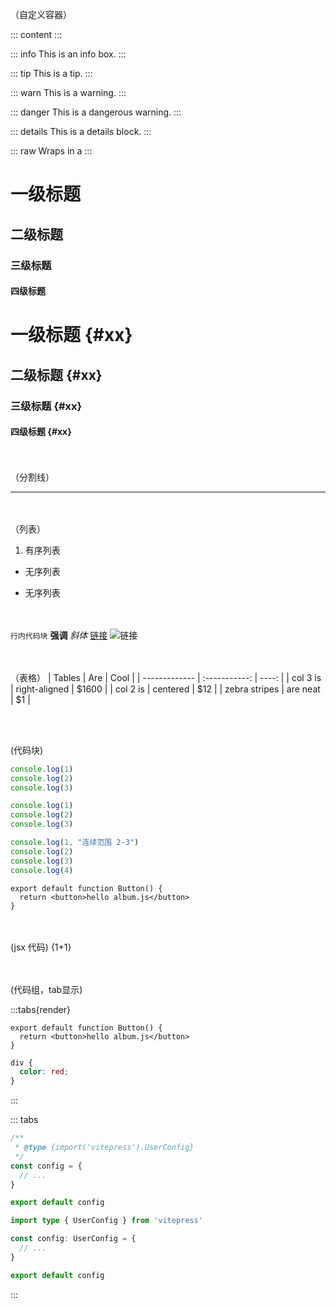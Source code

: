 
（自定义容器）

:::
content
:::

::: info
This is an info box.
:::

::: tip
This is a tip.
:::

::: warn
This is a warning.
:::

::: danger
This is a dangerous warning.
:::

::: details
This is a details block.
:::

::: raw
Wraps in a 
:::


# 一级标题
## 二级标题
### 三级标题
#### 四级标题
# 一级标题 {#xx}
## 二级标题 {#xx}
### 三级标题 {#xx}
#### 四级标题 {#xx}


<br/><br/>
（分割线）

---


<br/><br/>
（列表）
1. 有序列表
- 无序列表
+ 无序列表


<br/><br/>
`行内代码块`
**强调**
*斜体*
[链接](http://baidu.com)
![链接](https://i2.hdslb.com/bfs/archive/6f58e85e8f6bec9c6b6b33a4b30f7c0aa5dbbbb3.jpg@672w_378h_1c_!web-home-common-cover.avif)


<br/><br/>
（表格）
| Tables        |      Are      |  Cool |
| ------------- | :-----------: | ----: |
| col 3 is      | right-aligned | $1600 |
| col 2 is      |   centered    |   $12 |
| zebra stripes |   are neat    |    $1 |




<br/><br/>

(代码块)

```js
console.log(1)
console.log(2)
console.log(3)
```

```js {pure, 0, 2, 4}
console.log(1)
console.log(2)
console.log(3)
```

```js {2-3}
console.log(1, "连续范围 2-3")
console.log(2)
console.log(3)
console.log(4)
```

```tsx{render}
export default function Button() {
  return <button>hello album.js</button>
}
```



<br/><br/>
(jsx 代码)
{1+1}




<br/><br/>
(代码组，tab显示)


:::tabs{render}
```tsx {Component.tsx}
export default function Button() {
  return <button>hello album.js</button>
}
```

```css {Component.css}
div {
  color: red;
}
```
:::



::: tabs
```js {config.js}
/**
 * @type {import('vitepress').UserConfig}
 */
const config = {
  // ...
}

export default config
```

```ts {config.ts}
import type { UserConfig } from 'vitepress'

const config: UserConfig = {
  // ...
}

export default config
```
:::

